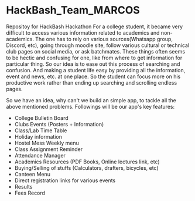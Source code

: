 # HackBash_Team_MARCOS
Repositoy for HackBash Hackathon
For a college student, it became very difficult to access various information related to academics and non-academics. The one has to rely on various sources(Whatsapp group, Discord, etc), going through moodle site, follow various cultural or technical club pages on social media, or ask batchmates.
These things often seems to be hectic and confusing for one, like from where to get information for particular thing.
So our idea is to ease out this process of searching and confusion. And making a student life easy by providing all the information, event and news, etc. at one place. So the student can focus more on his productive work rather than ending up searching and scrolling endless pages.

So we have an idea, why can't we build an simple app, to tackle all the above mentioned problems.
Followings will be our app's key features:
- College Bulletin Board
- Clubs Events (Posters + Information)
- Class/Lab Time Table
- Holiday information
- Hostel Mess Weekly menu
- Class Assignment Reminder
- Attendance Manager
- Academics Resources (PDF Books, Online lectures link, etc)
- Buying/Selling of stuffs (Calculators, drafters, bicycles, etc)
- Canteen Menu
- Direct registration links for various events
- Results
- Fees Record
